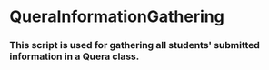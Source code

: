 # QueraInformationGathering

### This script is used for gathering all students' submitted information in a Quera class.
